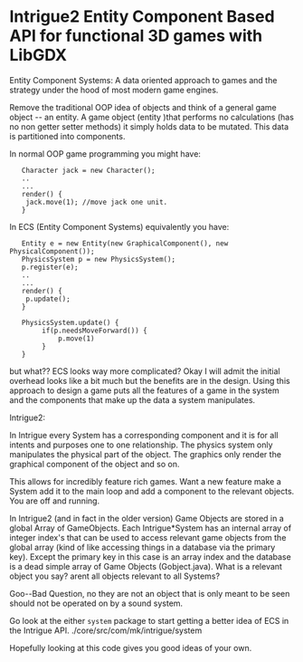 # Intrigue2 Entity Component Based API for functional 3D games with LibGDX


Entity Component Systems: A data oriented approach to games and the strategy  under the hood of most modern game engines.  

Remove the traditional OOP idea of objects and think of a general game object -- an entity.  A game object (entity )that performs 
no calculations (has no non getter setter methods) it simply holds data to be mutated. This data is partitioned into components.

In normal OOP game programming you might have:

       Character jack = new Character();
       ..
       ...
       render() {
       	jack.move(1); //move jack one unit.
       }

In ECS (Entity Component Systems) equivalently you have:
	
	   Entity e = new Entity(new GraphicalComponent(), new PhysicalComponent());
	   PhysicsSystem p = new PhysicsSystem();
	   p.register(e);
	   ..
	   ...
	   render() {
	   	p.update();
	   }
	   
	   PhysicsSystem.update() {
	   		if(p.needsMoveForward()) {
	   			p.move(1)
	   		}
	   }
	   
but what?? ECS looks way more complicated?  Okay I will admit the initial overhead looks like a bit much but the benefits are
in the design.  Using this approach to design a game puts all the features of a game in the system and the components that make
up the data a system manipulates.  


Intrigue2:

In Intrigue every System has a corresponding component and it is for all intents and purposes one to one relationship.
The physics system only manipulates the physical part of the object.  The graphics only render the graphical component of 
the object and so on.  

This allows for incredibly feature rich games.  Want a new feature make a System add it to the main loop and add a component to 
the relevant objects.  You are off and running.
  

In Intrigue2 (and in fact in the older version) Game Objects are stored in a global Array of GameObjects. 
Each Intrigue*System has an internal array of integer index's that can be used to access relevant game objects from the global array
(kind of like accessing things in a database via the primary key).  Except the primary key in this case is an array index and the 
database is a dead simple array of Game Objects (Gobject.java).  What is a relevant object you say?  arent all objects relevant
to all Systems?  

Goo--Bad Question, no they are not an object that is only meant to be seen should not be operated on by a sound
system.

Go look at the either `system` package to start getting a better idea of ECS in the Intrigue API.  ./core/src/com/mk/intrigue/system

Hopefully looking at this code gives you good ideas of your own.
